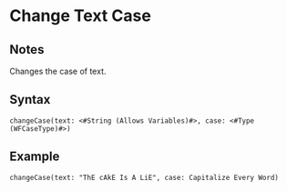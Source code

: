 # Change Text Case
## Notes
Changes the case of text.
## Syntax
```
changeCase(text: <#String (Allows Variables)#>, case: <#Type (WFCaseType)#>)
```
## Example
```
changeCase(text: "ThE cAkE Is A LiE", case: Capitalize Every Word)
```
